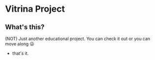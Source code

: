 # Vitrina Project
## What's this?
(NOT) Just another educational project. You can check it out or you can move along  :stuck_out_tongue_winking_eye:
- that's it.

